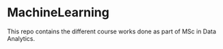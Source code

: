 # MachineLearning
This repo contains the different course works done as part of MSc in Data Analytics.
